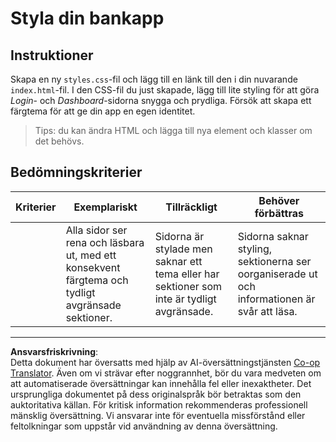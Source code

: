 <!--
CO_OP_TRANSLATOR_METADATA:
{
  "original_hash": "474f3ab1ee755ca980fc9104a0316e17",
  "translation_date": "2025-08-26T22:57:44+00:00",
  "source_file": "7-bank-project/2-forms/assignment.md",
  "language_code": "sv"
}
-->
# Styla din bankapp

## Instruktioner

Skapa en ny `styles.css`-fil och lägg till en länk till den i din nuvarande `index.html`-fil. I den CSS-fil du just skapade, lägg till lite styling för att göra *Login*- och *Dashboard*-sidorna snygga och prydliga. Försök att skapa ett färgtema för att ge din app en egen identitet.

> Tips: du kan ändra HTML och lägga till nya element och klasser om det behövs.

## Bedömningskriterier

| Kriterier | Exemplariskt                                                                                                           | Tillräckligt                                                                    | Behöver förbättras                                                                             |
| --------- | ---------------------------------------------------------------------------------------------------------------------- | ------------------------------------------------------------------------------- | --------------------------------------------------------------------------------------------- |
|           | Alla sidor ser rena och läsbara ut, med ett konsekvent färgtema och tydligt avgränsade sektioner.                      | Sidorna är stylade men saknar ett tema eller har sektioner som inte är tydligt avgränsade. | Sidorna saknar styling, sektionerna ser oorganiserade ut och informationen är svår att läsa. |

---

**Ansvarsfriskrivning**:  
Detta dokument har översatts med hjälp av AI-översättningstjänsten [Co-op Translator](https://github.com/Azure/co-op-translator). Även om vi strävar efter noggrannhet, bör du vara medveten om att automatiserade översättningar kan innehålla fel eller inexaktheter. Det ursprungliga dokumentet på dess originalspråk bör betraktas som den auktoritativa källan. För kritisk information rekommenderas professionell mänsklig översättning. Vi ansvarar inte för eventuella missförstånd eller feltolkningar som uppstår vid användning av denna översättning.
